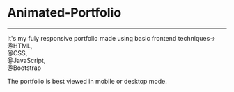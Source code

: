 # Animated-Portfolio
<hr>
It's my fuly responsive portfolio made using basic frontend techniques-><br>
@HTML,<br>
@CSS,<br>
@JavaScript,<br>
@Bootstrap <br>

The portfolio is best viewed in mobile or desktop mode.
